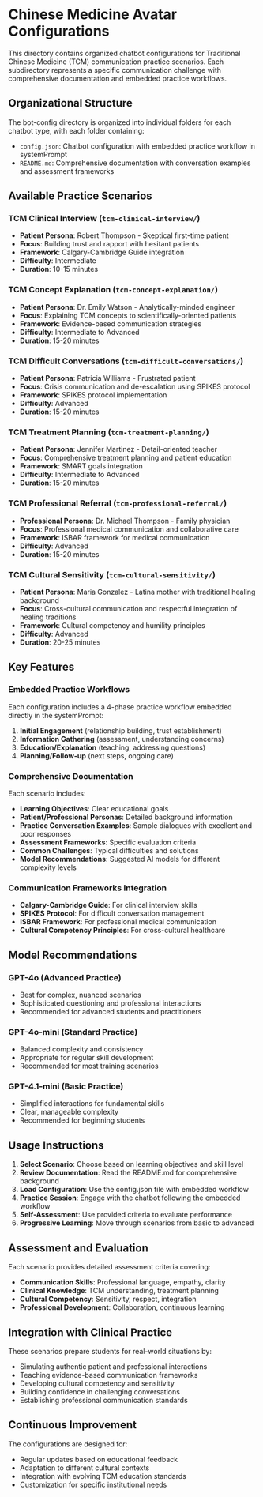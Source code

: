 # Chinese Medicine Avatar Configurations

This directory contains organized chatbot configurations for Traditional Chinese Medicine (TCM) communication practice scenarios. Each subdirectory represents a specific communication challenge with comprehensive documentation and embedded practice workflows.

## Organizational Structure

The bot-config directory is organized into individual folders for each chatbot type, with each folder containing:
- `config.json`: Chatbot configuration with embedded practice workflow in systemPrompt
- `README.md`: Comprehensive documentation with conversation examples and assessment frameworks

## Available Practice Scenarios

### TCM Clinical Interview (`tcm-clinical-interview/`)
- **Patient Persona**: Robert Thompson - Skeptical first-time patient
- **Focus**: Building trust and rapport with hesitant patients
- **Framework**: Calgary-Cambridge Guide integration
- **Difficulty**: Intermediate
- **Duration**: 10-15 minutes

### TCM Concept Explanation (`tcm-concept-explanation/`)
- **Patient Persona**: Dr. Emily Watson - Analytically-minded engineer
- **Focus**: Explaining TCM concepts to scientifically-oriented patients
- **Framework**: Evidence-based communication strategies
- **Difficulty**: Intermediate to Advanced
- **Duration**: 15-20 minutes

### TCM Difficult Conversations (`tcm-difficult-conversations/`)
- **Patient Persona**: Patricia Williams - Frustrated patient
- **Focus**: Crisis communication and de-escalation using SPIKES protocol
- **Framework**: SPIKES protocol implementation
- **Difficulty**: Advanced
- **Duration**: 15-20 minutes

### TCM Treatment Planning (`tcm-treatment-planning/`)
- **Patient Persona**: Jennifer Martinez - Detail-oriented teacher
- **Focus**: Comprehensive treatment planning and patient education
- **Framework**: SMART goals integration
- **Difficulty**: Intermediate to Advanced
- **Duration**: 15-20 minutes

### TCM Professional Referral (`tcm-professional-referral/`)
- **Professional Persona**: Dr. Michael Thompson - Family physician
- **Focus**: Professional medical communication and collaborative care
- **Framework**: ISBAR framework for medical communication
- **Difficulty**: Advanced
- **Duration**: 15-20 minutes

### TCM Cultural Sensitivity (`tcm-cultural-sensitivity/`)
- **Patient Persona**: Maria Gonzalez - Latina mother with traditional healing background
- **Focus**: Cross-cultural communication and respectful integration of healing traditions
- **Framework**: Cultural competency and humility principles
- **Difficulty**: Advanced
- **Duration**: 20-25 minutes

## Key Features

### Embedded Practice Workflows
Each configuration includes a 4-phase practice workflow embedded directly in the systemPrompt:
1. **Initial Engagement** (relationship building, trust establishment)
2. **Information Gathering** (assessment, understanding concerns)
3. **Education/Explanation** (teaching, addressing questions)
4. **Planning/Follow-up** (next steps, ongoing care)

### Comprehensive Documentation
Each scenario includes:
- **Learning Objectives**: Clear educational goals
- **Patient/Professional Personas**: Detailed background information
- **Practice Conversation Examples**: Sample dialogues with excellent and poor responses
- **Assessment Frameworks**: Specific evaluation criteria
- **Common Challenges**: Typical difficulties and solutions
- **Model Recommendations**: Suggested AI models for different complexity levels

### Communication Frameworks Integration
- **Calgary-Cambridge Guide**: For clinical interview skills
- **SPIKES Protocol**: For difficult conversation management
- **ISBAR Framework**: For professional medical communication
- **Cultural Competency Principles**: For cross-cultural healthcare

## Model Recommendations

### GPT-4o (Advanced Practice)
- Best for complex, nuanced scenarios
- Sophisticated questioning and professional interactions
- Recommended for advanced students and practitioners

### GPT-4o-mini (Standard Practice)
- Balanced complexity and consistency
- Appropriate for regular skill development
- Recommended for most training scenarios

### GPT-4.1-mini (Basic Practice)
- Simplified interactions for fundamental skills
- Clear, manageable complexity
- Recommended for beginning students

## Usage Instructions

1. **Select Scenario**: Choose based on learning objectives and skill level
2. **Review Documentation**: Read the README.md for comprehensive background
3. **Load Configuration**: Use the config.json file with embedded workflow
4. **Practice Session**: Engage with the chatbot following the embedded workflow
5. **Self-Assessment**: Use provided criteria to evaluate performance
6. **Progressive Learning**: Move through scenarios from basic to advanced

## Assessment and Evaluation

Each scenario provides detailed assessment criteria covering:
- **Communication Skills**: Professional language, empathy, clarity
- **Clinical Knowledge**: TCM understanding, treatment planning
- **Cultural Competency**: Sensitivity, respect, integration
- **Professional Development**: Collaboration, continuous learning

## Integration with Clinical Practice

These scenarios prepare students for real-world situations by:
- Simulating authentic patient and professional interactions
- Teaching evidence-based communication frameworks
- Developing cultural competency and sensitivity
- Building confidence in challenging conversations
- Establishing professional communication standards

## Continuous Improvement

The configurations are designed for:
- Regular updates based on educational feedback
- Adaptation to different cultural contexts
- Integration with evolving TCM education standards
- Customization for specific institutional needs